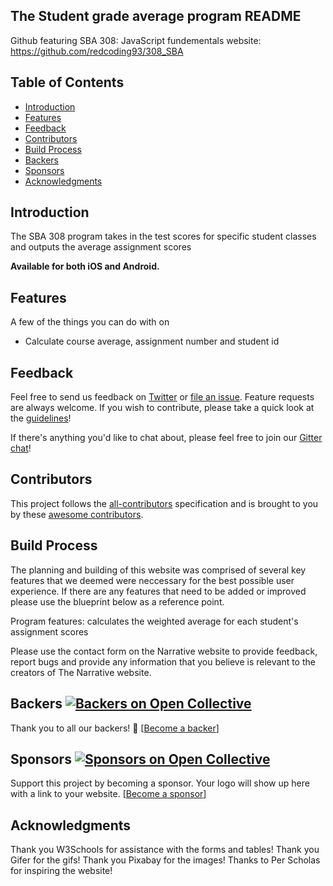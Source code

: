 
## The Student grade average program README

Github featuring SBA 308: JavaScript fundementals website: https://github.com/redcoding93/308_SBA

## Table of Contents

- [Introduction](#introduction)
- [Features](#features)
- [Feedback](#feedback)
- [Contributors](#contributors)
- [Build Process](#build-process)
- [Backers](#backers-)
- [Sponsors](#sponsors-)
- [Acknowledgments](#acknowledgments)

## Introduction


The SBA 308 program takes in the test scores for specific student classes and outputs the average assignment scores

**Available for both iOS and Android.**

## Features

A few of the things you can do with on 

* Calculate course average, assignment number and student id

## Feedback

Feel free to send us feedback on [Twitter](https://twitter.com/gitpointapp) or [file an issue](https://github.com/gitpoint/git-point/issues/new). Feature requests are always welcome. If you wish to contribute, please take a quick look at the [guidelines](./CONTRIBUTING.md)!

If there's anything you'd like to chat about, please feel free to join our [Gitter chat](https://gitter.im/git-point)!

## Contributors

This project follows the [all-contributors](https://github.com/kentcdodds/all-contributors) specification and is brought to you by these [awesome contributors](./CONTRIBUTORS.md).

## Build Process
The planning and building of this website was comprised of several key features that we deemed were neccessary for the best possible user experience. If there are any features that need to be added or improved please use the blueprint below as a reference point. 

Program features: calculates the weighted average for each student's assignment scores

Please use the contact form on the Narrative website to provide feedback, report bugs and provide any information that you believe is relevant to the creators of The Narrative website.

## Backers [![Backers on Open Collective](https://opencollective.com/git-point/backers/badge.svg)](#backers)

Thank you to all our backers! 🙏 [[Become a backer](https://opencollective.com/git-point#backer)]


## Sponsors [![Sponsors on Open Collective](https://opencollective.com/git-point/sponsors/badge.svg)](#sponsors)

Support this project by becoming a sponsor. Your logo will show up here with a link to your website. [[Become a sponsor](https://opencollective.com/git-point#sponsor)]


## Acknowledgments
Thank you W3Schools for assistance with the forms and tables!
Thank you Gifer for the gifs!
Thank you Pixabay for the images!
Thanks to Per Scholas for inspiring the website!

